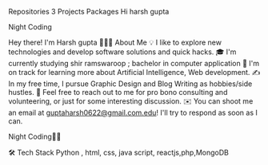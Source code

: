 
Repositories 3
Projects
Packages
Hi harsh gupta

Night Coding

Hey there! I'm Harsh gupta
👨🏻‍💻  About Me
💡  I like to explore new technologies and develop software solutions and quick hacks.
🎓  I'm currently studying shir ramswaroop ; bachelor in computer application
🌱  I'm on track for learning more about Artificial Intelligence, Web development.
✍️  In my free time, I pursue Graphic Design and Blog Writing as hobbies/side hustles.
💬  Feel free to reach out to me for pro bono consulting and volunteering, or just for some interesting discussion.
✉️  You can shoot me an email at guptaharsh0622@gmail.com.edu! I'll try to respond as soon as I can.

Night Coding👍🏼

🛠  Tech Stack
Python , html, css, java script, reactjs,php,MongoDB


